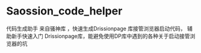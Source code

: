 # Saossion_code_helper
代码生成助手 来自骚神库 ，快速生成Drissionpage 库接管浏览器启动代码， 辅助新手快速入门 Drissionpage库，能避免使用DP库中遇到的各种关于启动接管浏览器的坑

